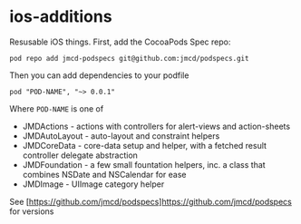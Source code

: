 ios-additions
=============

Resusable iOS things. First, add the CocoaPods Spec repo:

`pod repo add jmcd-podspecs git@github.com:jmcd/podspecs.git`

Then you can add dependencies to your podfile

`pod "POD-NAME", "~> 0.0.1"`

Where `POD-NAME` is one of

* JMDActions - actions with controllers for alert-views and action-sheets
* JMDAutoLayout - auto-layout and constraint helpers
* JMDCoreData - core-data setup and helper, with a fetched result controller delegate abstraction
* JMDFoundation - a few small fountation helpers, inc. a class that combines NSDate and NSCalendar for ease
* JMDImage - UIImage category helper

See [https://github.com/jmcd/podspecs]https://github.com/jmcd/podspecs for versions
